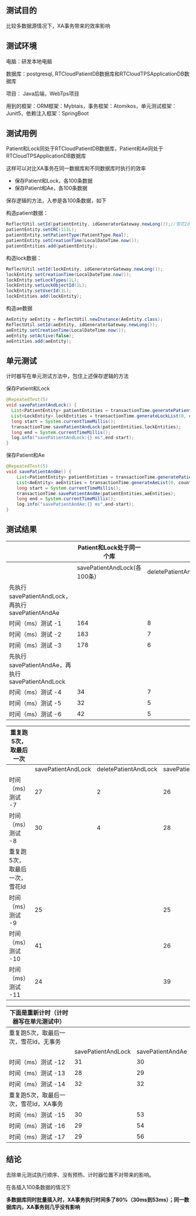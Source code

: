 ## 测试目的

比较多数据源情况下，XA事务带来的效率影响

## 测试环境

电脑：研发本地电脑

数据库：postgresql, RTCloudPatientDB数据库和RTCloudTPSApplicationDB数据库

项目： Java后端，WebTps项目 

用到的框架：ORM框架：Mybtais，事务框架：Atomikos，单元测试框架：Junit5，依赖注入框架：SpringBoot

## 测试用例

Patient和Lock同处于RTCloudPatientDB数据库，Patient和Ae同处于RTCloudTPSApplicationDB数据库

这样可以对比XA事务在同一数据库和不同数据库时执行的效率

- 保存Patient和Lock，各100条数据
- 保存Patient和Ae，各100条数据

保存逻辑的方法，入参是各100条数据，如下

构造patient数据：

```java
ReflectUtil.setId(patientEntity, idGeneratorGateway.newLong());//雪花Id
patientEntity.setCRC(111L);
patientEntity.setPatientType(PatientType.Real);
patientEntity.setCreationTime(LocalDateTime.now());
patientEntities.add(patientEntity);
```

构造lock数据：

```java
ReflectUtil.setId(lockEntity, idGeneratorGateway.newLong());
lockEntity.setCreationTime(LocalDateTime.now());
lockEntity.setLockTypes(1L);
lockEntity.setLockObjectId(1L);
lockEntity.setUserId(1L);
lockEntities.add(lockEntity);
```

构造ae数据

```java
AeEntity aeEntity = ReflectUtil.newInstance(AeEntity.class);
ReflectUtil.setId(aeEntity, idGeneratorGateway.newLong());
aeEntity.setCreationTime(LocalDateTime.now());
aeEntity.setActive(false);
aeEntities.add(aeEntity);
```

## 单元测试

计时器写在单元测试方法中，包住上述保存逻辑的方法

保存Patient和Lock

```java
@RepeatedTest(5)
void savePatientAndLock() {
  List<PatientEntity> patientEntities = transactionTime.generatePatientList(0, count);
  List<LockEntity> lockEntities = transactionTime.generateLockList(0, count);
  long start = System.currentTimeMillis();
  transactionTime.savePatientAndLock(patientEntities,lockEntities);
  long end = System.currentTimeMillis();
  log.info("savePatientAndLock:{} ms",end-start);
}
```

保存Patient和Ae

```java
@RepeatedTest(5)
void savePatientAndAe() {
    List<PatientEntity> patientEntities = transactionTime.generatePatientList(0, count);
    List<AeEntity> aeEntities = transactionTime.generateAeList(0, count);
    long start = System.currentTimeMillis();
    transactionTime.savePatientAndAe(patientEntities,aeEntities);
    long end = System.currentTimeMillis();
    log.info("savePatientAndAe:{} ms",end-start);
}
```



## 测试结果

|                                                  | Patient和Lock处于同一个库   |                      | Patient和Ae处于不同的库   |                    |
| ------------------------------------------------ | --------------------------- | -------------------- | ------------------------- | ------------------ |
|                                                  | savePatientAndLock(各100条) | deletePatientAndLock | savePatientAndAe(各100条) | deletePatientAndAe |
| 先执行savePatientAndLock，再执行savePatientAndAe |                             |                      |                           |                    |
| 时间（ms）测试 -1                                | 164                         | 8                    | 49                        | 10                 |
| 时间（ms）测试 -2                                | 183                         | 7                    | 39                        | 9                  |
| 时间（ms）测试 -3                                | 178                         | 6                    | 55                        | 9                  |
| 先执行savePatientAndAe，再执行savePatientAndLock |                             |                      |                           |                    |
| 时间（ms）测试 -4                                | 34                          | 7                    | 143                       | 10                 |
| 时间（ms）测试 -5                                | 32                          | 5                    | 148                       | 9                  |
| 时间（ms）测试 -6                                | 42                          | 5                    | 166                       | 12                 |



| 重复跑5次，取最后一次         |                    |                      |                  |                    |
| ----------------------------- | ------------------ | -------------------- | ---------------- | ------------------ |
|                               | savePatientAndLock | deletePatientAndLock | savePatientAndAe | deletePatientAndAe |
| 时间（ms）测试 -7             | 27                 | 2                    | 26               | 2                  |
| 时间（ms）测试 -8             | 30                 | 4                    | 28               | 5                  |
| 重复跑5次，取最后一次，雪花Id |                    |                      |                  |                    |
| 时间（ms）测试 -9             | 25                 |                      | 25               |                    |
| 时间（ms）测试 -10            | 41                 |                      | 26               |                    |
| 时间（ms）测试 -11            | 24                 |                      | 39               |                    |





| 下面是重新计时（计时器写在单元测试中） |                    |                  |
| -------------------------------------- | ------------------ | ---------------- |
| 重复跑5次，取最后一次，雪花Id，无事务  |                    |                  |
|                                        | savePatientAndLock | savePatientAndAe |
| 时间（ms）测试 -12                     | 31                 | 30               |
| 时间（ms）测试 -13                     | 28                 | 29               |
| 时间（ms）测试 -14                     | 32                 | 32               |
| 重复跑5次，取最后一次，雪花Id，XA事务  |                    |                  |
| 时间（ms）测试 -15                     | 30                 | 53               |
| 时间（ms）测试 -16                     | 29                 | 54               |
| 时间（ms）测试 -17                     | 29                 | 56               |



## 结论

去除单元测试执行顺序、没有预热、计时器位置不对带来的影响。

在各插入100条数据的情况下

**多数据库同时批量插入时，XA事务执行时间多了80%（30ms到53ms）；同一数据库内，XA事务则几乎没有影响**

